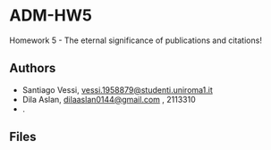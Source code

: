 # ADM-HW5
Homework 5 - The eternal significance of publications and citations!

## Authors
- Santiago Vessi, vessi.1958879@studenti.uniroma1.it
- Dila Aslan,  dilaaslan0144@gmail.com , 2113310
- .
  
## Files
